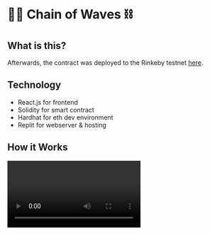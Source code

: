 # 👋🏽 Chain of Waves ⛓

## What is this?

<todo>
  
Afterwards, the contract was deployed to the Rinkeby testnet [here](https://rinkeby.etherscan.io/address/0x8d8297d090b58151337da30b58f99fde986683d3).

## Technology
* React.js for frontend 
* Solidity for smart contract
* Hardhat for eth dev environment
* Replit for webserver & hosting

## How it Works

<video>
